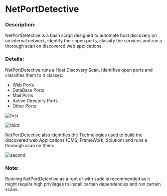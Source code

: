 # NetPortDetective
<h3>Description: </h3>
NetPortDetective is a bash script designed to automate host discovery on an internal network, identify their open ports, classify the services and run a thorough scan on discovered web applications.
<h3>Details: </h3>
NetPortDetective runs a Host Discovery Scan, identifies open ports and classifies them to 4 classes:
<ul>
  <li>Web Ports</li>
  <li>DataBase Ports</li>
  <li>Mail Ports</li>
  <li>Active Directory Ports</li>
  <li>Other Ports</li>
</ul>

![first](https://github.com/IBarrous/NetPortDetective/assets/126162952/c2ec5648-3694-4fc0-b418-ec244366a192)

![third](https://github.com/IBarrous/NetPortDetective/assets/126162952/8bbd87ff-984d-401e-b8ea-b8fc9c3813f1)

NetPortDetective also identifies the Technologies used to build the discovered web Applications (CMS, FrameWork, Solution) and runs a thorough scan on them.

![second](https://github.com/IBarrous/NetPortDetective/assets/126162952/3964c068-c05d-409c-be85-368cdc65eb0b)

<h3>Note: </h3>
Running NetPortDetective as a root or with sudo is recommended as it might require high privileges to install certain dependencies and run certain scans.
